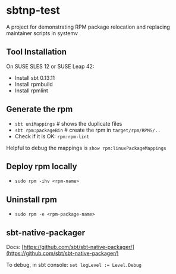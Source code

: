 sbtnp-test
==========

A project for demonstrating RPM package relocation and replacing maintainer scripts in systemv

## Tool Installation

On SUSE SLES 12 or SUSE Leap 42:

* Install sbt 0.13.11
* Install rpmbuild
* Install rpmlint

## Generate the rpm

* `sbt uniMappings` # shows the duplicate files
* `sbt rpm:packageBin` # create the rpm in `target/rpm/RPMS/..`
* Check if it is OK: `rpm:rpm-lint`

Helpful to debug the mappings is `show rpm:linuxPackageMappings`

## Deploy rpm locally

* `sudo rpm -ihv <rpm-name>`


## Uninstall rpm

* `sudo rpm -e <rpm-package-name>`


## sbt-native-packager

Docs: [https://github.com/sbt/sbt-native-packager/](https://github.com/sbt/sbt-native-packager/)

To debug, in sbt console: `set logLevel := Level.Debug`

